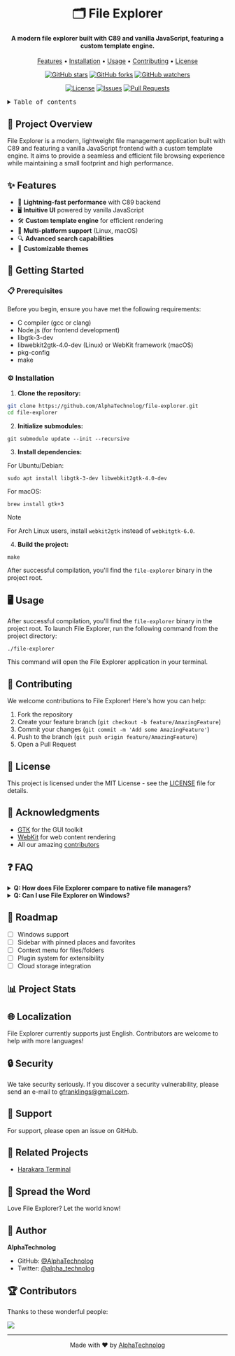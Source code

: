 <div align="center">

# 🗂️ File Explorer

<h4>A modern file explorer built with C89 and vanilla JavaScript, featuring a custom template engine.</h4>

[Features](#-features) •
[Installation](#-installation) •
[Usage](#-usage) •
[Contributing](#-contributing) •
[License](#-license)

[![GitHub stars](https://img.shields.io/github/stars/AlphaTechnolog/file-explorer.svg?style=social&label=Star)](https://github.com/AlphaTechnolog/file-explorer)
[![GitHub forks](https://img.shields.io/github/forks/AlphaTechnolog/file-explorer.svg?style=social&label=Fork)](https://github.com/AlphaTechnolog/file-explorer/fork)
[![GitHub watchers](https://img.shields.io/github/watchers/AlphaTechnolog/file-explorer.svg?style=social&label=Watch)](https://github.com/AlphaTechnolog/file-explorer)

[![License](https://img.shields.io/github/license/AlphaTechnolog/file-explorer.svg)](https://github.com/AlphaTechnolog/file-explorer/blob/main/LICENSE)
[![Issues](https://img.shields.io/github/issues/AlphaTechnolog/file-explorer.svg)](https://github.com/AlphaTechnolog/file-explorer/issues)
[![Pull Requests](https://img.shields.io/github/issues-pr/AlphaTechnolog/file-explorer.svg)](https://github.com/AlphaTechnolog/file-explorer/pulls)

</div>

<details>
<summary><kbd>Table of contents</kbd></summary>

#### TOC

* [🌟 Project Overview](#-project-overview)
* [✨ Features](#-features)
* [🚀 Getting Started](#-getting-started)
  - [📋 Prerequisites](#-prerequisites)
  - [⚙️ Installation](#️-installation)
* [🖥️ Usage](#️-usage)
* [🛠️ Development](#️-development)
  - [🧪 Running Tests](#-running-tests)
* [🤝 Contributing](#-contributing)
* [📜 License](#-license)
* [👏 Acknowledgments](#-acknowledgments)
* [❓ FAQ](#-faq)
* [🔮 Roadmap](#-roadmap)
* [📊 Project Stats](#-project-stats)
* [🌐 Localization](#-localization)
* [🔒 Security](#-security)
* [💼 Support](#-support)
* [🔗 Related Projects](#-related-projects)
* [📣 Spread the Word](#-spread-the-word)
* [👤 Author](#-author)
* [🏆 Contributors](#-contributors)
* [📝 Changelog](#-changelog)

####

<br/>

</details>

## 🌟 Project Overview

File Explorer is a modern, lightweight file management application built with C89 and featuring a vanilla JavaScript frontend with a custom template engine. It aims to provide a seamless and efficient file browsing experience while maintaining a small footprint and high performance.

## ✨ Features

* 🚀 **Lightning-fast performance** with C89 backend
* 🖥️ **Intuitive UI** powered by vanilla JavaScript
* 🛠️ **Custom template engine** for efficient rendering
* 📁 **Multi-platform support** (Linux, macOS)
* 🔍 **Advanced search capabilities**
* 🎨 **Customizable themes**

## 🚀 Getting Started

### 📋 Prerequisites

Before you begin, ensure you have met the following requirements:

* C compiler (gcc or clang)
* Node.js (for frontend development)
* libgtk-3-dev
* libwebkit2gtk-4.0-dev (Linux) or WebKit framework (macOS)
* pkg-config
* make

### ⚙️ Installation

1. **Clone the repository:**

```sh
git clone https://github.com/AlphaTechnolog/file-explorer.git
cd file-explorer
```

2. **Initialize submodules:**

```shellscript
git submodule update --init --recursive
```


3. **Install dependencies:**

For Ubuntu/Debian:

```shellscript
sudo apt install libgtk-3-dev libwebkit2gtk-4.0-dev
```

For macOS:

```shellscript
brew install gtk+3
```

> [!NOTE]
> For Arch Linux users, install `webkit2gtk` instead of `webkitgtk-6.0`.

4. **Build the project:**

```shellscript
make
```

After successful compilation, you'll find the `file-explorer` binary in the project root.

## 🖥️ Usage

After successful compilation, you'll find the `file-explorer` binary in the project root. To launch File Explorer, run the following command from the project directory:

```sh
./file-explorer
```

This command will open the File Explorer application in your terminal.

## 🤝 Contributing

We welcome contributions to File Explorer! Here's how you can help:

1. Fork the repository
2. Create your feature branch (`git checkout -b feature/AmazingFeature`)
3. Commit your changes (`git commit -m 'Add some AmazingFeature'`)
4. Push to the branch (`git push origin feature/AmazingFeature`)
5. Open a Pull Request

## 📜 License

This project is licensed under the MIT License - see the [LICENSE](LICENSE) file for details.

## 👏 Acknowledgments

* [GTK](https://www.gtk.org/) for the GUI toolkit
* [WebKit](https://webkit.org/) for web content rendering
* All our amazing [contributors](#-contributors)

## ❓ FAQ

<details>
<summary><strong>Q: How does File Explorer compare to native file managers?</strong></summary>A: File Explorer aims to provide a lightweight, cross-platform alternative with a focus on performance and extensibility. While it may not have all the features of native file managers, it offers a customizable experience that can be tailored to specific needs.

</details><details>
<summary><strong>Q: Can I use File Explorer on Windows?</strong></summary>A: Currently, File Explorer supports Linux and macOS. Windows support is on our roadmap and we welcome contributions to make it happen!

</details>

## 🔮 Roadmap

* [ ] Windows support
* [ ] Sidebar with pinned places and favorites
* [ ] Context menu for files/folders
* [ ] Plugin system for extensibility
* [ ] Cloud storage integration

## 📊 Project Stats

## 🌐 Localization

File Explorer currently supports just English. Contributors are welcome to help with more languages!

## 🔒 Security

We take security seriously. If you discover a security vulnerability, please send an e-mail to [gfranklings@gmail.com](mailto:gfranklings@gmail.com).

## 💼 Support

For support, please open an issue on GitHub.

[comment]: <> (or join our [community chat]https://discord.gg/fileexplorer.)

## 🔗 Related Projects

* [Harakara Terminal](https://github.com/alphatechnolog/harakara-terminal)

## 📣 Spread the Word

Love File Explorer? Let the world know!

## 👤 Author

**AlphaTechnolog**

* GitHub: [@AlphaTechnolog](https://github.com/AlphaTechnolog)
* Twitter: [@alpha_technolog](https://twitter.com/alpha_technolog)

## 🏆 Contributors

Thanks to these wonderful people:

<a href="https://github.com/AlphaTechnolog/file-explorer/graphs/contributors">
  <img src="https://contrib.rocks/image?repo=AlphaTechnolog/file-explorer" />
</a>

---

<p align="center">
  Made with ❤️ by <a href="https://github.com/AlphaTechnolog">AlphaTechnolog</a>
</p>
